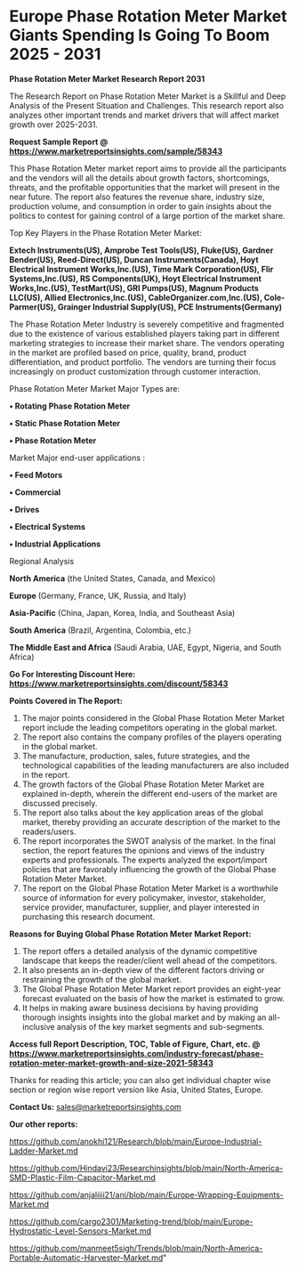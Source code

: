 # Europe Phase Rotation Meter Market Giants Spending Is Going To Boom 2025 - 2031

<strong>Phase Rotation Meter Market Research Report 2031</strong>

The Research Report on Phase Rotation Meter Market is a Skillful and Deep Analysis of the Present Situation and Challenges. This research report also analyzes other important trends and market drivers that will affect market growth over 2025-2031.

<strong>Request Sample Report @ <a href=https://www.marketreportsinsights.com/sample/58343>https://www.marketreportsinsights.com/sample/58343</a></strong>

This Phase Rotation Meter market report aims to provide all the participants and the vendors will all the details about growth factors, shortcomings, threats, and the profitable opportunities that the market will present in the near future. The report also features the revenue share, industry size, production volume, and consumption in order to gain insights about the politics to contest for gaining control of a large portion of the market share.

Top Key Players in the Phase Rotation Meter Market:

<strong>Extech Instruments(US), Amprobe Test Tools(US), Fluke(US), Gardner Bender(US), Reed-Direct(US), Duncan Instruments(Canada), Hoyt Electrical Instrument Works,Inc.(US), Time Mark Corporation(US), Flir Systems,Inc.(US), RS Components(UK), Hoyt Electrical Instrument Works,Inc.(US), TestMart(US), GRI Pumps(US), Magnum Products LLC(US), Allied Electronics,Inc.(US), CableOrganizer.com,Inc.(US), Cole-Parmer(US), Grainger Industrial Supply(US), PCE Instruments(Germany)</strong>

The Phase Rotation Meter Industry is severely competitive and fragmented due to the existence of various established players taking part in different marketing strategies to increase their market share. The vendors operating in the market are profiled based on price, quality, brand, product differentiation, and product portfolio. The vendors are turning their focus increasingly on product customization through customer interaction.

Phase Rotation Meter Market Major Types are:

<strong>• Rotating Phase Rotation Meter

• Static Phase Rotation Meter

• Phase Rotation Meter</strong>

Market Major end-user applications :

<strong>• Feed Motors

• Commercial

• Drives

• Electrical Systems

• Industrial Applications</strong>

Regional Analysis

</u><strong><b>North America</b></strong> (the United States, Canada, and Mexico)

<strong><b>Europe </b></strong>(Germany, France, UK, Russia, and Italy)

<strong><b>Asia-Pacific</b></strong> (China, Japan, Korea, India, and Southeast Asia)

<strong><b>South America</b></strong> (Brazil, Argentina, Colombia, etc.)

<strong><b>The Middle East and Africa</b></strong> (Saudi Arabia, UAE, Egypt, Nigeria, and South Africa)

<strong>Go For Interesting Discount Here: <a href=https://www.marketreportsinsights.com/discount/58343>https://www.marketreportsinsights.com/discount/58343</a></strong>

<strong>Points Covered in The Report:</strong>
<ol>
  <li>The major points considered in the Global Phase Rotation Meter Market report include the leading competitors operating in the global market.</li>
  <li>The report also contains the company profiles of the players operating in the global market.</li>
  <li>The manufacture, production, sales, future strategies, and the technological capabilities of the leading manufacturers are also included in the report.</li>
  <li>The growth factors of the Global Phase Rotation Meter Market are explained in-depth, wherein the different end-users of the market are discussed precisely.</li>
  <li>The report also talks about the key application areas of the global market, thereby providing an accurate description of the market to the readers/users.</li>
  <li>The report incorporates the SWOT analysis of the market. In the final section, the report features the opinions and views of the industry experts and professionals. The experts analyzed the export/import policies that are favorably influencing the growth of the Global Phase Rotation Meter Market.</li>
  <li>The report on the Global Phase Rotation Meter Market is a worthwhile source of information for every policymaker, investor, stakeholder, service provider, manufacturer, supplier, and player interested in purchasing this research document.</li>
</ol>
<strong>Reasons for Buying Global Phase Rotation Meter Market Report:</strong>

<ol>
  <li>The report offers a detailed analysis of the dynamic competitive landscape that keeps the reader/client well ahead of the competitors.</li>
  <li>It also presents an in-depth view of the different factors driving or restraining the growth of the global market.</li>
  <li>The Global Phase Rotation Meter Market report provides an eight-year forecast evaluated on the basis of how the market is estimated to grow.</li>
  <li>It helps in making aware business decisions by having providing thorough insights insights into the global market and by making an all-inclusive analysis of the key market segments and sub-segments.</li>
</ol>
<strong>Access full Report Description, TOC, Table of Figure, Chart, etc. @ <a href=https://www.marketreportsinsights.com/industry-forecast/phase-rotation-meter-market-growth-and-size-2021-58343>https://www.marketreportsinsights.com/industry-forecast/phase-rotation-meter-market-growth-and-size-2021-58343</a></strong>


Thanks for reading this article; you can also get individual chapter wise section or region wise report version like Asia, United States, Europe.

<strong>Contact Us:</strong>
sales@marketreportsinsights.com

<strong>Our other reports:</strong>

<a href=https://github.com/anokhi121/Research/blob/main/Europe-Industrial-Ladder-Market.md>https://github.com/anokhi121/Research/blob/main/Europe-Industrial-Ladder-Market.md</a>

<a href=https://github.com/Hindavi23/Researchinsights/blob/main/North-America-SMD-Plastic-Film-Capacitor-Market.md>https://github.com/Hindavi23/Researchinsights/blob/main/North-America-SMD-Plastic-Film-Capacitor-Market.md</a>

<a href=https://github.com/anjaliiii21/ani/blob/main/Europe-Wrapping-Equipments-Market.md>https://github.com/anjaliiii21/ani/blob/main/Europe-Wrapping-Equipments-Market.md</a>

<a href=https://github.com/cargo2301/Marketing-trend/blob/main/Europe-Hydrostatic-Level-Sensors-Market.md>https://github.com/cargo2301/Marketing-trend/blob/main/Europe-Hydrostatic-Level-Sensors-Market.md</a>

<a href=https://github.com/manmeet5sigh/Trends/blob/main/North-America-Portable-Automatic-Harvester-Market.md>https://github.com/manmeet5sigh/Trends/blob/main/North-America-Portable-Automatic-Harvester-Market.md</a>"
